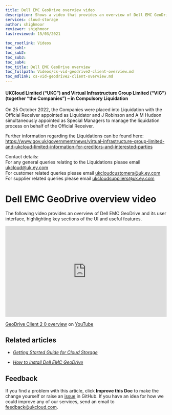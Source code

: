 ```yaml
---
title: Dell EMC GeoDrive overview video
description: Shows a video that provides an overview of Dell EMC GeoDrive
services: cloud-storage
author: shighmoor
reviewer: shighmoor
lastreviewed: 15/03/2021

toc_rootlink: Videos
toc_sub1: 
toc_sub2:
toc_sub3:
toc_sub4:
toc_title: Dell EMC GeoDrive overview
toc_fullpath: Videos/cs-vid-geodrive2-client-overview.md
toc_mdlink: cs-vid-geodrive2-client-overview.md
---
```


#### UKCloud Limited (“UKC”) and Virtual Infrastructure Group Limited (“VIG”) (together “the Companies”) – in Compulsory Liquidation

On 25 October 2022, the Companies were placed into Liquidation with the Official Receiver appointed as Liquidator and J Robinson and A M Hudson simultaneously appointed as Special Managers to manage the liquidation process on behalf of the Official Receiver.

Further information regarding the Liquidations can be found here: <https://www.gov.uk/government/news/virtual-infrastructure-group-limited-and-ukcloud-limited-information-for-creditors-and-interested-parties>

Contact details:<br>
For any general queries relating to the Liquidations please email <ukcloud@uk.ey.com><br>
For customer related queries please email <ukcloudcustomers@uk.ey.com><br>
For supplier related queries please email <ukcloudsuppliers@uk.ey.com>

# Dell EMC GeoDrive overview video

The following video provides an overview of Dell EMC GeoDrive and its user interface, highlighting key sections of the UI and useful features.

<div class="row">
  <div class="col-md-10">
    <div style="padding:56.25% 0 0 0;position:relative;">
      <iframe src="https://www.youtube.com/embed/vAZ29Sygw8s" style="position:absolute;top:0;left:0;width:100%;height:100%;" frameborder="0" allow="accelerometer; autoplay; encrypted-media; gyroscope; picture-in-picture" allowfullscreen></iframe>
    </div>
    <p><a href="https://www.youtube.com/watch?v=vAZ29Sygw8s">GeoDrive Client 2 0 overview</a> on <a href="https://www.youtube.com/channel/UCnlFUyOWcS4iE_HK-ZEcNGw">YouTube</a>
  </div>
</div>

## Related articles

- [*Getting Started Guide for Cloud Storage*](cs-gs.md)

- [*How to install Dell EMC GeoDrive*](cs-how-install-geodrive2-client.md)

## Feedback

If you find a problem with this article, click **Improve this Doc** to make the change yourself or raise an [issue](https://github.com/UKCloud/documentation/issues) in GitHub. If you have an idea for how we could improve any of our services, send an email to <feedback@ukcloud.com>.
